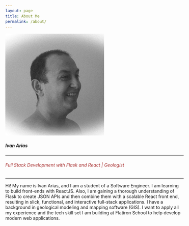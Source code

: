 ```yaml
---
layout: page
title: About Me
permalink: /about/
---
```



<div id="redirectDiv" class="d-flex justify-content-center align-items-center mt-5">
    <div class="card" style="width: 35rem;">
        <img src="/assets/images/hcoco1.jpg" class="card-img-top img-fluid" alt="Ivan Arias photo">
        <div class="card-body">
            <h5 class="card-title text-center ">Ivan Arias</h5>
            <hr>
            <h6 class="card-text text-center" style="text-decoration: none; color: brown;"> Full Stack Development with Flask and React | Geologist</h6>
            <hr>
            <p class="card-text">Hi! My name is Ivan Arias, and I am a student of a Software Engineer. I am learning to build front-ends with ReactJS. Also, I am gaining a thorough understanding of Flask to create JSON APIs and then combine them with a scalable React front end, resulting in slick, functional, and interactive full-stack applications. I have a background in geological modeling and mapping software (GIS). I want to apply all my experience and the tech skill set I am building at Flatiron School to help develop modern web applications.</p>
        </div>
    </div>
</div>

<script>
    document.getElementById('redirectDiv').addEventListener('click', function() {
        window.location.href = 'https://hcoco1.com';
    });
</script>

